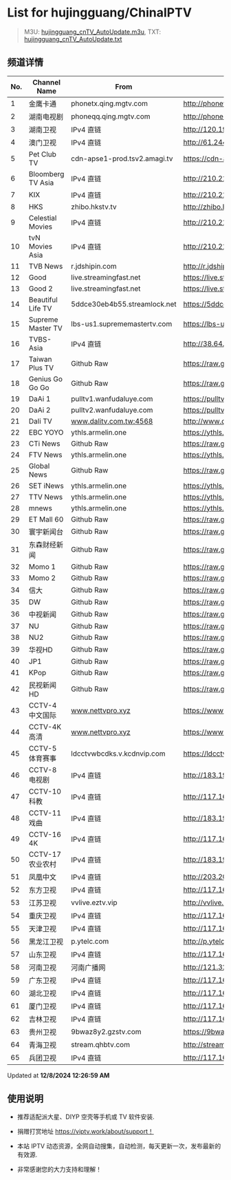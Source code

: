 # List for **hujingguang/ChinaIPTV**

> M3U: [hujingguang_cnTV_AutoUpdate.m3u](./hujingguang_cnTV_AutoUpdate.m3u ), TXT: [hujingguang_cnTV_AutoUpdate.txt](./txt/hujingguang_cnTV_AutoUpdate.txt )

## 频道详情

| No. | Channel Name | From | Source |
| --- | ------------ | ---- | ------ |
| 1 | 金鹰卡通 | phonetx.qing.mgtv.com | <http://phonetx.qing.mgtv.com/nn_live/nn_x64/dWlwPTEwMy4zOS4yMjYuMTAwJnFpZD0mY2RuZXhfaWQ9dHhfcGhvbmVfbGl2ZSZzPTdlYTk2ZDNjN2NlODdjZGUwYjI5NTEyNTI4NGFkOWUwJnVpZD0mdXVpZD1kZTAxODRkNDQwMzZhMGNmYTk3Y2FmZTliNjk5YmEwNi02NzI3ZTI2NCZ2PTImYXM9MCZlcz0xNzMzNTkzNzYw/JYKTMPP360.m3u8> |
| 2 | 湖南电视剧 | phoneqq.qing.mgtv.com | <http://phoneqq.qing.mgtv.com/nn_live/nn_x64/dWlwPTEwMy4zOS4yMjYuMTAwJnFpZD0mY2RuZXhfaWQ9cXFfcGhvbmVfbGl2ZSZzPWQ2NWUyNmE2ZGNjN2M0ZDdiNDA4NWZhZTg0MmMwMTFlJnVpZD0mdXVpZD0xOWMwZThlYmY2NTBiYTE2ODRiOTk3OGVkM2QxZDZiMC02NzI3ZTI2NCZ2PTImYXM9MCZlcz0xNzMzNTg5Nzg1/HNDSJMPP360.m3u8> |
| 3 | 湖南卫视 | IPv4 直链 | <http://120.196.232.43:8088/rrs03.hw.gmcc.net/PLTV/651/224/3221226698/1.m3u8> |
| 4 | 澳门卫视 | IPv4 直链 | <http://61.244.22.4/ch1/ch1.live/playlist.m3u8> |
| 5 | Pet Club TV | cdn-apse1-prod.tsv2.amagi.tv | <https://cdn-apse1-prod.tsv2.amagi.tv/linear/amg01076-lightningintern-petclub-samsungnz/playlist.m3u8> |
| 6 | Bloomberg TV Asia | IPv4 直链 | <http://210.210.155.37/dr9445/h/h03/index.m3u8> |
| 7 | KIX | IPv4 直链 | <http://210.210.155.37/dr9445/h/h07/index.m3u8> |
| 8 | HKS | zhibo.hkstv.tv | <http://zhibo.hkstv.tv/livestream/mutfysrq/playlist.m3u8> |
| 9 | Celestial Movies | IPv4 直链 | <http://210.210.155.37/dr9445/h/h14/index.m3u8> |
| 10 | tvN Movies Asia | IPv4 直链 | <http://210.210.155.37/dr9445/h/h21/index.m3u8> |
| 11 | TVB News | r.jdshipin.com | <http://r.jdshipin.com/CkuBd> |
| 12 | Good | live.streamingfast.net | <https://live.streamingfast.net/osmflivech1.m3u8> |
| 13 | Good 2 | live.streamingfast.net | <https://live.streamingfast.net/osmflivech2.m3u8> |
| 14 | Beautiful Life TV | 5ddce30eb4b55.streamlock.net | <https://5ddce30eb4b55.streamlock.net/bltvhd/bltv1/playlist.m3u8> |
| 15 | Supreme Master TV | lbs-us1.suprememastertv.com | <https://lbs-us1.suprememastertv.com/720p.m3u8> |
| 16 | TVBS-Asia | IPv4 直链 | <http://38.64.72.148/hls/modn/list/4005/playlist.m3u8> |
| 17 | Taiwan Plus TV | Github Raw | <https://raw.githubusercontent.com/ChiSheng9/iptv/master/TV78.m3u8> |
| 18 | Genius Go Go Go | Github Raw | <https://raw.githubusercontent.com/ChiSheng9/iptv/master/TV26.m3u8> |
| 19 | DaAi 1 | pulltv1.wanfudaluye.com | <https://pulltv1.wanfudaluye.com/live/tv1.m3u8> |
| 20 | DaAi 2 | pulltv2.wanfudaluye.com | <https://pulltv2.wanfudaluye.com/live/tv2.m3u8> |
| 21 | Dali TV | www.dalitv.com.tw:4568 | <http://www.dalitv.com.tw:4568/live/dali/index.m3u8> |
| 22 | EBC YOYO | ythls.armelin.one | <https://ythls.armelin.one/channel/UCiWRSesvSYmY7YOyz0tv_zQ.m3u8> |
| 23 | CTi News | Github Raw | <https://raw.githubusercontent.com/ChiSheng9/iptv/master/TV28.m3u8> |
| 24 | FTV News | ythls.armelin.one | <https://ythls.armelin.one/channel/UC2VmWn8dAqkzlQqvy02E1PA.m3u8> |
| 25 | Global News | Github Raw | <https://raw.githubusercontent.com/ChiSheng9/iptv/master/TV02.m3u8> |
| 26 | SET iNews | ythls.armelin.one | <https://ythls.armelin.one/channel/UCoNYj9OFHZn3ACmmeRCPwbA.m3u8> |
| 27 | TTV News | ythls.armelin.one | <https://ythls.armelin.one/channel/UC8ROUUjHzEQm-ndb69CX8Ww.m3u8> |
| 28 | mnews | ythls.armelin.one | <https://ythls.armelin.one/channel/UC4LjkybVKXCDlneVXlKAbmw.m3u8> |
| 29 | ET Mall 60 | Github Raw | <https://raw.githubusercontent.com/ChiSheng9/iptv/master/TV18.m3u8> |
| 30 | 寰宇新闻台 | Github Raw | <https://raw.githubusercontent.com/ChiSheng9/iptv/master/TV02.m3u8> |
| 31 | 东森财经新闻 | Github Raw | <https://raw.githubusercontent.com/ChiSheng9/iptv/master/TV03.m3u8> |
| 32 | Momo 1 | Github Raw | <https://raw.githubusercontent.com/ChiSheng9/iptv/master/TV04.m3u8> |
| 33 | Momo 2 | Github Raw | <https://raw.githubusercontent.com/ChiSheng9/iptv/master/TV05.m3u8> |
| 34 | 信大 | Github Raw | <https://raw.githubusercontent.com/ChiSheng9/iptv/master/TV07.m3u8> |
| 35 | DW | Github Raw | <https://raw.githubusercontent.com/ChiSheng9/iptv/master/TV08.m3u8> |
| 36 | 中视新闻 | Github Raw | <https://raw.githubusercontent.com/ChiSheng9/iptv/master/TV09.m3u8> |
| 37 | NU | Github Raw | <https://raw.githubusercontent.com/ChiSheng9/iptv/master/TV10.m3u8> |
| 38 | NU2 | Github Raw | <https://raw.githubusercontent.com/ChiSheng9/iptv/master/TV14.m3u8> |
| 39 | 华视HD | Github Raw | <https://raw.githubusercontent.com/ChiSheng9/iptv/master/TV12.m3u8> |
| 40 | JP1 | Github Raw | <https://raw.githubusercontent.com/ChiSheng9/iptv/master/TV15.m3u8> |
| 41 | KPop | Github Raw | <https://raw.githubusercontent.com/ChiSheng9/iptv/master/TV16.m3u8> |
| 42 | 民视新闻HD | Github Raw | <https://raw.githubusercontent.com/ChiSheng9/iptv/master/TV17.m3u8> |
| 43 | CCTV-4 中文国际 | www.nettvpro.xyz | <https://www.nettvpro.xyz/player/videojs.php?url=http://117.161.12.116/live/program/live/cctv4hd8m/8000000/mnf.m3u8> |
| 44 | CCTV-4K 高清 | www.nettvpro.xyz | <https://www.nettvpro.xyz/player/videojs.php?url=https://liveop.cctv.cn/hls/4KHD/playlist.m3u8> |
| 45 | CCTV-5 体育赛事 | ldcctvwbcdks.v.kcdnvip.com | <https://ldcctvwbcdks.v.kcdnvip.com/ldcctvwbcd/cdrmldcctv5plus_1/index.m3u8?BR=td&region=shanghai> |
| 46 | CCTV-8 电视剧 | IPv4 直链 | <http://183.196.25.171:808/hls/77/index.m3u8> |
| 47 | CCTV-10 科教 | IPv4 直链 | <http://117.161.12.116/live/program/live/cctv10hd/2300000/mnf.m3u8> |
| 48 | CCTV-11 戏曲 | IPv4 直链 | <http://183.196.25.171:808/hls/11/index.m3u8> |
| 49 | CCTV-16 4K | IPv4 直链 | <http://117.161.12.116/live/program/live/cctv16hd8m/8000000/mnf.m3u8> |
| 50 | CCTV-17 农业农村 | IPv4 直链 | <http://183.196.25.171:808/hls/93/index.m3u8> |
| 51 | 凤凰中文 | IPv4 直链 | <http://203.205.220.194/qctv.fengshows.cn/live/0701pcc72.m3u8> |
| 52 | 东方卫视 | IPv4 直链 | <http://117.161.12.116/live/program/live/hddfws/2300000/mnf.m3u8> |
| 53 | 江苏卫视 | vvlive.eztv.vip | <http://vvlive.eztv.vip/hwsstnew/hwsstnew.m3u8?auth_key=1710810832-0-0-70d15b6eab3c5342adefba848a4d9067> |
| 54 | 重庆卫视 | IPv4 直链 | <http://117.161.12.116/live/program/live/cqws/1300000/mnf.m3u8> |
| 55 | 天津卫视 | IPv4 直链 | <http://117.161.12.116/live/program/live/tjwshd/2300000/mnf.m3u8> |
| 56 | 黑龙江卫视 | p.ytelc.com | <http://p.ytelc.com/videojs.php?id=https://idclive.hljtv.com:4430/live/hljws_own.m3u8> |
| 57 | 山东卫视 | IPv4 直链 | <http://117.161.12.116/live/program/live/sdwshd/2300000/mnf.m3u8> |
| 58 | 河南卫视 | 河南广播网 | <http://121.32.236.176/tvcdn.stream3.hndt.com/tv/65c4a6d5017e1000b2b6ea2500000000_transios/playlist.m3u8?wsSecret=4a8c4fe727c6aff4e33e0e7c697bf129&wsTime=1733591742&wsSession=93b08a1f278b3aec1692cd69-173358852022661&wsIPSercert=f1ed5e80c31ab65580d88c6bbb451005&wsiphost=local&wsBindIP=1> |
| 59 | 广东卫视 | IPv4 直链 | <http://117.161.12.116/live/program/live/gdwshd/2300000/mnf.m3u8> |
| 60 | 湖北卫视 | IPv4 直链 | <http://117.161.12.116/live/program/live/hbwshd/2300000/mnf.m3u8> |
| 61 | 厦门卫视 | IPv4 直链 | <http://117.161.12.116/live/program/live/xmws/1300000/mnf.m3u8> |
| 62 | 吉林卫视 | IPv4 直链 | <http://117.161.12.116/live/program/live/jlws/1300000/mnf.m3u8> |
| 63 | 贵州卫视 | 9bwaz8y2.gzstv.com | <https://9bwaz8y2.gzstv.com/live/CH01_lo.m3u8?txSecret=c2123bb3e7465941d3d93da3aa0f567c&txTime=6754757A> |
| 64 | 青海卫视 | stream.qhbtv.com | <http://stream.qhbtv.com/qhws/sd/live.m3u8?_upt=4d4d12301733593438> |
| 65 | 兵团卫视 | IPv4 直链 | <http://117.161.12.116/live/program/live/btws/1300000/mnf.m3u8> |

Updated at **12/8/2024 12:26:59 AM**

## 使用说明

- 推荐适配派大星、DIYP 空壳等手机或 TV 软件安装.

- 捐赠打赏地址 <https://viptv.work/about/support！>

- 本站 IPTV 动态资源，全网自动搜集，自动检测，每天更新一次，发布最新的有效源.

- 非常感谢您的大力支持和理解！
